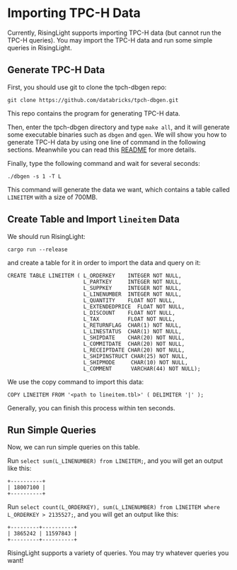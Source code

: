# Importing TPC-H Data

Currently, RisingLight supports importing TPC-H data (but cannot run the TPC-H queries). You may import the TPC-H data
and run some simple queries in RisingLight.

## Generate TPC-H Data

First, you should use git to clone the tpch-dbgen repo:

```
git clone https://github.com/databricks/tpch-dbgen.git
```

This repo contains the program for generating TPC-H data. 

Then, enter the tpch-dbgen directory and type `make all`, and it will generate some executable binaries such as `dbgen` and `qgen`.  We will show you how to generate TPC-H data by using one line of command in the following sections. Meanwhile you can read this [README](https://github.com/databricks/tpch-dbgen/blob/master/README) for more details.

Finally, type the following command and wait for several seconds:

```
./dbgen -s 1 -T L
```

This command will generate the data we want, which contains a table called `LINEITEM` with a size of 700MB.

## Create Table and Import `lineitem` Data

We should run RisingLight:

```
cargo run --release
```

and create a table for it in order to import the data and query on it:

```
CREATE TABLE LINEITEM ( L_ORDERKEY    INTEGER NOT NULL,
                        L_PARTKEY     INTEGER NOT NULL,
                        L_SUPPKEY     INTEGER NOT NULL,
                        L_LINENUMBER  INTEGER NOT NULL,
                        L_QUANTITY    FLOAT NOT NULL,
                        L_EXTENDEDPRICE  FLOAT NOT NULL,
                        L_DISCOUNT    FLOAT NOT NULL,
                        L_TAX         FLOAT NOT NULL,
                        L_RETURNFLAG  CHAR(1) NOT NULL,
                        L_LINESTATUS  CHAR(1) NOT NULL,
                        L_SHIPDATE    CHAR(20) NOT NULL,
                        L_COMMITDATE  CHAR(20) NOT NULL,
                        L_RECEIPTDATE CHAR(20) NOT NULL,
                        L_SHIPINSTRUCT CHAR(25) NOT NULL,
                        L_SHIPMODE     CHAR(10) NOT NULL,
                        L_COMMENT      VARCHAR(44) NOT NULL);
```

We use the copy command to import this data: 

```
COPY LINEITEM FROM '<path to lineitem.tbl>' ( DELIMITER '|' );
```

Generally, you can finish this process within ten seconds.

## Run Simple Queries

Now, we can run simple queries on this table.

Run `select sum(L_LINENUMBER) from LINEITEM;`, and you will get an output like this:

```
+----------+
| 18007100 |
+----------+
```

Run `select count(L_ORDERKEY), sum(L_LINENUMBER) from LINEITEM where L_ORDERKEY > 2135527;`, and you will get an output like this:

```
+---------+----------+
| 3865242 | 11597843 |
+---------+----------+
```

RisingLight supports a variety of queries. You may try whatever queries you want!